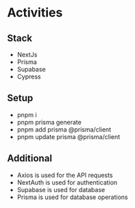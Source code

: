 # Activities

## Stack

- NextJs
- Prisma
- Supabase
- Cypress

## Setup

- pnpm i
- pnpm prisma generate
- pnpm add prisma @prisma/client
- pnpm update prisma @prisma/client

## Additional

- Axios is used for the API requests
- NextAuth is used for authentication
- Supabase is used for database
- Prisma is used for database operations
